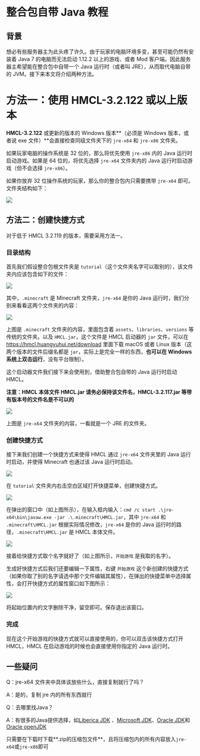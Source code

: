  # 整合包自带 Java 教程

## 背景

想必有些服务器主为此头疼了许久。由于玩家的电脑环境多变，甚至可能仍然有安装着 Java 7 的电脑而无法启动 1.12.2 以上的游戏、或者  Mod 客户端。因此服务器主希望能在整合包中自带一个 Java 运行时（或者叫 JRE），从而取代电脑自带的 JVM。接下来本文将介绍两种方法。

# 方法一：使用 HMCL-3.2.122 或以上版本

**HMCL-3.2.122** 或更新的版本的 Windows 版本**（必须是 Windows 版本，或者说 exe 文件）**会直接检查同级文件夹下的 `jre-x64` 和 `jre-x86` 文件夹。

如果玩家电脑的操作系统是 32 位的，那么将优先使用 `jre-x86` 内的 Java 运行时启动游戏。如果是 64 位的，将优先选择 `jre-x64` 文件夹内的 Java 运行时启动游戏（但不会选择 `jre-x86`）。

如果你放弃 32 位操作系统的玩家，那么你的整合包内只需要携带 `jre-x64` 即可。文件夹结构如下：

![](assets/img/docs/modpack_in_java/1-1.png)

## 方法二：创建快捷方式

对于低于 HMCL 3.2.119 的版本，需要采用方法一。

### 目录结构

首先我们假设整合包根文件夹是 `tutorial`（这个文件夹名字可以取别的），该文件夹内应该包含如下的文件：

![](assets/img/docs/modpack_in_java/2-1.png)

其中，`.minecraft` 是 Minecraft 文件夹，`jre-x64` 是你的 Java 运行时，我们分别来看看这两个文件夹的内容：

![](assets/img/docs/modpack_in_java/2-2.png)

上图是 `.minecraft` 文件夹的内容，里面包含着 `assets`、`libraries`、`versions` 等传统的文件夹。以及 `HMCL.jar`，这个文件是 HMCL 启动器的 `jar` 文件，可以在 https://hmcl.huangyuhui.net/download 里面下载 macOS 或者 Linux 版本（这两个版本的文件后缀名都是 `jar`，实际上是完全一样的东西，**也可以在 Windows 系统上双击运行**，没有平台限制）。

这个启动器文件我们接下来会使用到，借助整合包自带的 Java 运行时启动 HMCL。

**注意：HMCL 本体文件 HMCL.jar 请务必保持该文件名，HMCL-3.2.117.jar 等带有版本号的文件名是不可以的**

![](assets/img/docs/modpack_in_java/2-3.png)

上图是 `jre-x64` 文件夹的内容，一看就是一个 JRE 的文件夹。

### 创建快捷方式

接下来我们创建一个快捷方式来使得 HMCL 通过 `jre-x64` 文件夹里的 Java 运行时启动，并使得 Minecraft 也通过该 Java 运行时启动。

![](assets/img/docs/modpack_in_java/2-4.png)

在 `tutorial` 文件夹内右击空白区域打开快捷菜单，创建快捷方式。

![](assets/img/docs/modpack_in_java/2-5.png)

在弹出的窗口中（如上图所示），在输入框内输入：`cmd /c start .\jre-x64\bin\javaw.exe -jar .\.minecraft\HMCL.jar`，其中 `jre-x64` 和 `.minecraft\HMCL.jar` 根据实际情况修改，`jre-x64` 是你的 Java 运行时的路径，`.minecraft\HMCL.jar` 是 HMCL 本体文件。

![](assets/img/docs/modpack_in_java/2-6.png)

接着给快捷方式取个名字就好了（如上图所示，`开始游戏` 是我取的名字）。

生成好快捷方式后我们还要编辑一下属性，右键 `开始游戏` 这个新创建的快捷方式（如果你取了别的名字请选中那个文件编辑其属性），在弹出的快捷菜单中选择属性，会打开快捷方式的属性窗口如下图所示：

![](assets/img/docs/modpack_in_java/2-7.png)

将起始位置内的文字删除干净，留空即可。保存退出该窗口。

### 完成

现在这个开始游戏的快捷方式就可以直接使用的，你可以双击该快捷方式打开 HMCL，HMCL 在启动游戏的时候也会直接使用你指定的 Java 运行时。

## 一些疑问

Q：jre-x64 文件夹中具体该放些什么，直接复制就行了吗？

A：是的，复制 jre 内的所有东西就行



Q：去哪里找Java？

A：有很多的Java提供选择，如[Liberica JDK](https://bell-sw.com/pages/downloads/?os=Windows&package=jdk-full) 、[Microsoft JDK](https://docs.microsoft.com/zh-cn/java/openjdk/download)、[Oracle JDK](https://www.oracle.com/java/technologies/downloads/#jdk17-windows)和[Oracle openJDK](http://jdk.java.net/)

只需要在下载时下载**.zip的压缩包文件**，且将压缩包内的所有内容放入`jre-x64`或`jre-x86`即可
